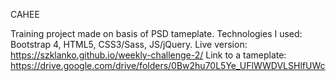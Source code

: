 CAHEE

Training project made on basis of PSD tameplate. Technologies I used: Bootstrap 4, HTML5, CSS3/Sass, JS/jQuery.
Live version: https://szklanko.github.io/weekly-challenge-2/
Link to a tameplate: https://drive.google.com/drive/folders/0Bw2hu70L5Ye_UFlWWDVLSHlfUWc

